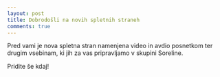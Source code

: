 ```yaml
---
layout: post
title: Dobrodošli na novih spletnih straneh
comments: true
---
```


Pred vami je nova spletna stran namenjena video in avdio posnetkom ter drugim vsebinam, ki jih za vas pripravljamo v skupini Soreline.

Pridite še kdaj!

